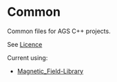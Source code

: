# Common
Common files for AGS C++ projects.

See [Licence](https://github.com/Alexey-Stupishin/Common/blob/master/LICENCE.md)

Current using:
* [Magnetic_Field-Library](https://github.com/Alexey-Stupishin/Magnetic-Field_Library)

